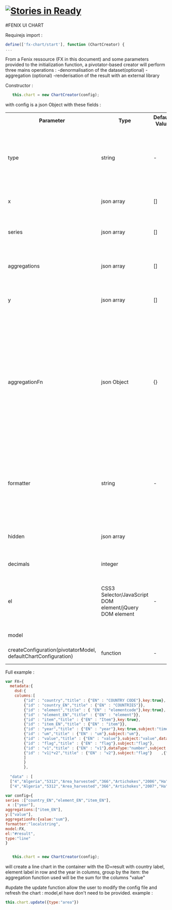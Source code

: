 [![Stories in Ready](https://badge.waffle.io/FENIX-Platform/fenix-ui-olap.png?label=ready&title=Ready)](https://waffle.io/FENIX-Platform/fenix-ui-olap)
=============


#FENIX UI CHART


Requirejs import : 
```javascript
define(['fx-chart/start'], function (ChartCreator) {
...
```
From a  Fenix ressource (FX in this document) and some parameters provided to the initialization function, a pivotator-based creator will perform three mains operations : 
	-denormalisation of the dataset(optional)
	-aggregation (optional)
	-renderisation of the result with an external library


Constructor :
```javascript
   this.chart = new ChartCreator(config);
   ```
with config is a json Object with these fields :
<table>
   <tbody>
      <tr>
         <th>Parameter</th>
         <th>Type</th>
         <th>Default Value</th>
         <th>Example</th>
         <th>Description</th>
      </tr>
      <tr>
         <td>type </td>
         <td>string</td>
         <td>-</td>
         <td>type:"column"</td>
         <td> type of chart we want to display
            currently available : 
            "line","column", "column_stacked", "area", "pyramide", "area_stacked", "scatter","boxplot"
         </td>
      </tr>
      <tr>
         <td>x</td>
         <td>json array</td>
         <td>[]</td>
         <td>x:["Country_EN","Indicator_EN"]</td>
         <td>List the dimensions to put in x-axis of the graph</td>
      </tr>
      <tr>
         <td>series</td>
         <td>json array</td>
         <td>[]</td>
         <td>series:["Year"]</td>
         <td>List the dimensions that will be inerpreted as series in the graph</td>
      </tr>
      <tr>
         <td>aggregations</td>
         <td>json array</td>
         <td>[]</td>
         <td>aggregations:["ElementCode_EN"]</td>
         <td>FX columns we want to aggregate,they will not appears in the
            Grid
         </td>
      </tr>
      <tr>
         <td>y</td>
         <td>json array</td>
         <td>[]</td>
         <td>y:["values"]</td>
         <td> describe wich FX columns will be aggregates and displayed as Y-axis of the chart</td>
      </tr>
      <tr>
         <td>aggregationFn</td>
         <td>json Object</td>
         <td>{}</td>
         <td> {value:"sum",Flag:"dif",Units:"dif"}</td>
         <td>This object is needed to identify which aggregation function
            have to be applied for each field on the "values" part of the dataset.
            The functions identifiers "sum" and dif in this example refer to a
            function of aggregation implemented in the functions part of the
            application and can be easily extended if needed
         </td>
      </tr>
      <tr>
         <td>formatter</td>
         <td>string</td>
         <td>-</td>
         <td> "localstring" or "value"</td>
         <td>identifier of the formater function for the value field
            localstring result will be in this format : "1 250,12", value will
            return 1250,12 ; value is  recommanded for charting
         </td>
      </tr>
      <tr>
         <td>hidden</td>
         <td> json array</td>
         <td><br></td>
         <td>hidden:["DomainCode"]</td>
         <td>this FX columns will not appear in the name of the series or of the X-axis</td>
      </tr>
      <tr>
         <td>decimals</td>
         <td>integer</td>
         <td></td>
         <td>decimals:2</td>
         <td> number of decimals in the values numbers</td>
      </tr>
      <tr>
         <td>el</td>
         <td>CSS3 Selector/JavaScript DOM element/jQuery DOM element</td>
         <td> - </td>
         <td>"#container"</td>
         <td>Optional component container. if specified items's will be searched within it otherwise within the whole document.</td>
      </tr>
      <tr>
         <td>model</td>
         <td><br></td>
         <td><br></td>
         <td><br></td>
         <td> The ressource FENIX to display</td>
      </tr>
    <tr>
       <td>createConfiguration(pivotatorModel, defaultChartConfiguration)</td>
       <td>function</td>
       <td> - </td>
       <td>- </td>
       <td>Create manually the chart configuration</td>
    </tr>
   </tbody>
</table>

Full example : 
```javascript
var FX={
  metadata:{
	dsd:{
	columns:[
		{"id" : "country","title" : {"EN" : "COUNTRY CODE"},key:true},
		{"id" : "country_EN","title" : {"EN" : "COUNTRIES"}},
		{"id" : "element","title" : { "EN" : "elementcode"},key:true},
		{"id" : "element_EN","title" : {"EN" : "element"}},
		{"id" : "item","title" : {"EN" : "Item"},key:true},
		{"id" : "item_EN","title" : {"EN" : "item"}},
		{"id" : "year","title" : {"EN" : "year"},key:true,subject:"time"},
		{"id" : "um","title" : {"EN" : "um"},subject:"um"},
		{"id" : "value","title" : {"EN" : "value"},subject:"value",dataType:"number"},
		{"id" : "flag","title" : {"EN" : "flag"},subject:"flag"},
		{"id" : "v1","title" : {"EN" : "v1"},dataType:"number",subject:"value"},
		{"id" : "v1|*v2","title" : {"EN" : "v2"},subject:"flag"}	,{"id" : "v3","title" : {"EN" : "v3"}},{"id" : "v4","title" : {"EN" : "v4"}},{"id" : "v5","title" : {"EN" : "v5"}}
		]
		}
		},
  
  "data" : [
  ["4","Algeria","5312","Area_harvested","366","Artichokes","2006","Ha","1713.00","","","003","1","007",""],
  ["4","Algeria","5312","Area_harvested","366","Artichokes","2007","Ha","1813.00","","","003","1","007",""]]};

var config={
series :["country_EN","element_EN","item_EN"],
 x :["year"],
aggregations:["item_EN"],
y:["value"],
aggregationFn:{value:"sum"},
formatter:"localstring",
model:FX,
el:"#result",
type:"line"
}


   this.chart = new ChartCreator(config);
   ```
will create a line chart in the container with the ID=result with country label, element label in row and the year in columns, group by the item: the aggregation function used will be the sum for the columns "value"


#update
the update function allow the user to modify the config file and refresh the chart : model,el have don't need to be provided.
example : 
```javascript
this.chart.update({type:"area"})

```

